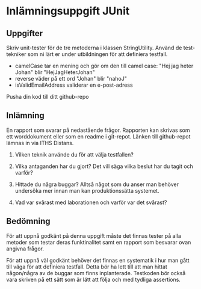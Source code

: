 # Inlämningsuppgift JUnit

## Uppgifter

Skriv unit-tester för de tre metoderna i klassen StringUtility. Använd de
test-tekniker som ni lärt er under utbildningen för att definiera
testfall.

- camelCase tar en mening och gör om den till camel case: "Hej jag heter Johan" blir "HejJagHeterJohan"
- reverse väder på ett ord "Johan" blir "nahoJ"
- isValidEmailAddress validerar en e-post-adress

Pusha din kod till ditt github-repo

## Inlämning

En rapport som svarar på nedastående frågor. Rapporten kan skrivas 
som ett worddokument eller som en readme i git-repot. Länken till 
github-repot lämnas in via ITHS Distans.

1. Vilken teknik använde du för att välja testfallen?

2. Vilka antaganden har du gjort? Det vill säga vilka 
beslut har du tagit och varför?

3. Hittade du några buggar? Alltså något som du anser man behöver 
undersöka mer innan man kan produktionssätta systemet.

4. Vad var svårast med laborationen och varför var det svårast?

## Bedömning

För att uppnå godkänt på denna uppgift måste det finnas tester på alla 
metoder som testar deras funktinalitet samt en rapport som besvarar ovan
angivna frågor.

För att uppnå väl godkänt behöver det finnas en systematik i hur man gått
till väga för att definiera testfall. Detta bör ha lett till att man hittat
någon/några av de buggar som finns inplanterade. Testkoden bör också vara
skriven på ett sätt som är lätt att följa och med tydliga assertions.
